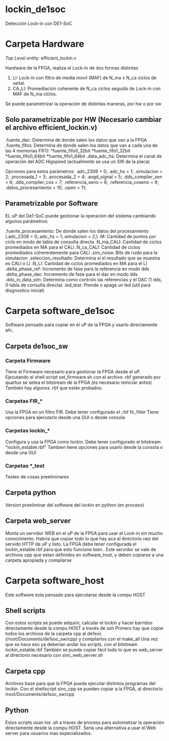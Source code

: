 # lockin_de1soc
Detección Lock-in con DE1-SoC

# Carpeta Hardware
*Top Level entity:* efficient_lockin.v

Hardware de la FPGA, realiza el Lock-in de dos formas distintas

1) LI: Lock-in con filtro de media movil (MAF) de N_ma x N_ca ciclos de señal.
2) CA_LI: Promediación coherente de N_ca ciclos seguido de Lock-in con MAF de N_ma ciclos.

Se puede parametrizar la operación de distintas maneras, por hw o por sw

## Solo parametrizable por HW (Necesario cambiar el archivo efficient_lockin.v)

.fuente_dac:	Determina de donde salen los datos que van a la FPGA
.fuente_fifos: Determina de donde salen los datos que van a cada una de las 4 memorias FIFO:
	*fuente_fifo0_32bit
	*fuente_fifo1_32bit
	*fuente_fifo0_64bit
	*fuente_fifo1_64bit
.data_adc_hs: Determina el canal de operación del ADC Higspeed (actualmente se usa un SW de la placa)

Opciones para estos parámetros:
.adc_2308 = 0;
.adc_hs = 1;
.simulacion = 2;
.procesada_1 = 3;
.procesada_2 = 4;
.avgd_signal = 5;
.dds_compiler_sen = 6;
.dds_compiler_cos = 7;
.referencia_seno = 8;
.referencia_coseno = 9;
.datos_procesamiento = 10;
.open = 11;

## Parametrizable por Software
EL uP del De1-SoC puede gestionar la operacion del sistema cambiando algunos parámetros:

.fuente_procesamiento: De donde salen los datos del procesamiento (.adc_2308 = 0;.adc_hs = 1;.simulacion = 2;)
.M: Cantidad de puntos por ciclo en modo de tabla de consulta directa
.N_ma_CALI: Cantidad de ciclos promediados en MA para el CALI
.N_ca_CALI: Cantidad de ciclos promediados coherentemente para CALI
.sim_noise: Bits de ruido para la simulacion
.seleccion_resultado: Determina si el resultado que se muestra es CALI o LI
.N_LI: Cantidad de ciclos promediados en MA para el LI
.delta_phase_ref: Incremento de fase para la referencia en modo dds
.delta_phase_dac: Incremento de fase para el dac en modo dds
.dds_in_data_sim: Determina como controlo las referencias y el DAC (1 dds, 0 tabla de consulta directa)
.led_test: Prende o apaga un led (util para disgnostico inicial)

# Carpeta software_de1soc
Software pensado para copiar en el uP de la FPGA y usarlo directamente ahi..

## Carpeta de1soc_sw

### Carpeta Firmware
Tiene el Firmware necesario para gestionar la FPGA desde el uP. 
Ejecutando el shell script set_firmware.sh con el archivo .rbf generado por quartus se setea el bitstream de la FPGA (es necesario reiniciar antes)
También hay algunos .rbf que están probados.

### Carpetas FIR_*
Usa la FPGA en un filtro FIR. Debe tener configurado el .rbf fir_filter
Tiene opciones para ejecutarlo desde una GUI o desde consola

### Carpetas lockin_*
Configura y usa la FPGA como lockin. Debe tener configurado el bitstream "lockin_estable.rbf"
Tambien tiene opciones para usarlo desde la consola o desde una GUI

### Carpetas *_test
Testeo de cosas preeliminares

## Carpeta python
Version preeliminar del software del lockin en python (en proceso)

## Carpeta web_server
Monta un servidor WEB en el uP de la FPGA para usar el Lock-in sin mucho conocimiento.
Habría que copiar todo lo que hay aca al directorio raiz del servido HTTP de uP y listo.
La FPGA debe tener configurada el lockin_estable.rbf para que esto funcione bien..
Este servidor se vale de archivos cpp que estan definidos en software_host, y deben copiarse a una carpeta apropiada y compilarse


# Carpeta software_host
Este software esta pensado para ejecutarse desde la compu HOST

## Shell scripts
Con estos scripts se puede adquirir, calcular el lockin y hacer barridos directamente desde la compu HOST a través de ssh
Primero hay que copiar todos los archivos de la carpeta cpp al de1soc (/root/Documents/de1soc_sw/cpp) y compilarlos con el make_all
Una vez que se hace eso ya deberían andar los scripts, con el bitstream lockin_estable.rbf
También se puede copiar fácil todo lo que es web_server al directorio necesario con sinc_web_server.sh

## Carpeta cpp
Archivos base para que la FPGA pueda ejecutar distintos programas del lockin. 
Con el shellscript sinc_cpp se pueden copiar a la FPGA, al directorio /root/Documents/de1soc_sw/cpp

## Python
Estos scripts usan los .sh a traves de process para automatizar la operación directamente desde la compu HOST.
Sería una alternativa a usar el Web server para usuarios mas especializados.




